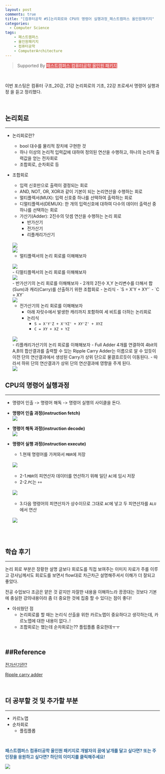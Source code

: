 ```yaml
---
layout: post
comments: true
title: "[컴퓨터공학 #5]논리회로와 CPU의 명령어 실행과정_패스트캠퍼스 올인원패키지"
categories:
  - Computer Science
tags:
    - 패스트캠퍼스
    - 올인원패키지
    - 컴퓨터공학
    - ComputerArchitecture
---
```


> Supported By <span style="background-color : #e16262; color : white; cursor:pointer" onclick="location.href='https://bit.ly/2DEbiVl'">패스트캠퍼스 컴퓨터공학 올인원 패키지</span>

<br>

이번 포스팅은 <span class="hl">컴퓨터 구조_20강, 21강 논리회로의 기초, 22강 프로세서 명령어 실행과정</span> 을 듣고 정리했다.

<br>

## 논리회로
---
- 논리회로란? 
    - bool 대수를 물리적 장치에 구현한 것
    - 하나 이상의 논리적 입력값에 대하여 정의된 연산을 수행하고, 하나의 논리적 출력값을 얻는 전자회로
    - 조합회로, 순차회로 등

- <span class="hl">조합회로</span>
    - 입력 신호만으로 출력이 결정되는 회로
    - AND, NOT, OR, XOR과 같이 기본이 되는 논리연산을 수행하는 회로
    - 멀티플렉서(MUX): 입력 신호중 하나를 선택하여 출력하는 회로
    - 디멀티플렉서(DEMUX): 한 개의 입력신호에 대하여 다수의 데이터 출력선 중 하나를 선택하는 회로
    - 가산기(Adder): 2진수의 덧셈 연산을 수행하는 논리 회로
        - 반가산기
        - 전가산기
        - 리플캐리가산기
    <br>
    <img src="/assets/images/190429/ca1.JPG">
    <br>
    <img src="/assets/images/190429/ca2.JPG">
    <br>

    - 멀티플렉서의 논리 회로를 이해해보자
    <br>
    <img src="/assets/images/190429/ca3.JPG">
    <br>
    - 디멀티플렉서의 논리 회로를 이해해보자
    <br>
    <img src="/assets/images/190429/ca4.JPG">
    <br>
    - 반가산기의 논리 회로를 이해해보자
        - 2개의 2진수 X,Y 논리변수를 더해서 합(Sum)과 캐리(Carry)를 산출하기 위한 조합회로
        - 논리식
            - `S = X'Y + XY'`
            - `C = XY`
    <br>
    <img src="/assets/images/190429/ca5.JPG">
    <br>

    - 전가산기의 논리 회로를 이해해보자
        - 아래 자릿수에서 발생한 캐리까지 포함하여 세 비트를 더하는 논리회로
        - 논리식
            - `S = X'Y'Z + X'YZ' + XY'Z' + XYZ`
            - `C = XY + XZ + YZ`
    <br>
    <img src="/assets/images/190429/ca6.JPG">
    <br>
    - 리플캐리가산기의 논리 회로를 이해해보자
        - Full Adder 4개를 연결하여 4bit의 A,B의 합산결과를 출력할 수 있는 Ripple Carry Adder는 이름으로 알 수 있듯이 이전 단의 연산결과에서 생성된 Carry가 상위 단으로 물결흐르듯이 이동된다.
        - 따라서 하위 단의 연산결과가 상위 단의 연산결과에 영향을 주게 된다.
    <br>
    <img src="/assets/images/190429/ca7.JPG">
    <br>

## CPU의 명령어 실행과정
---

- 명령어 인출 -> 명령어 해독 -> 명령어 실행의 사이클을 돈다.
- **명령어 인출 과정(instruction fetch)**
    <br>
    <img src="/assets/images/190429/ca8.JPG">
    <br>
- **명령어 해독 과정(instruction decode)**
    <br>
    <img src="/assets/images/190429/ca9.JPG">
    <br>
- **명령어 실행 과정(instruction execute)**
    - 1.현재 명령어를 가져와서 `MBR`에 저장
    <br>
    <img src="/assets/images/190429/ca10.JPG">
    <br>

    <br>

    - 2-1.`MBR`의 피연산자 데이터를 연산하기 위해 일단 `AC`에 임시 저장
    - 2-2.`PC`는 `++`
    <br>
    <img src="/assets/images/190429/ca11.JPG">
    <br>
 
    <br>
    
    - 3.다음 명령어의 피연산자가 상수이므로 그대로 `AC`에 넣고 두 피연산자를 `ALU`에서 연산
    <br>
    <img src="/assets/images/190429/ca12.JPG">    
    
<br>
    
<br>

## 학습 후기
---

논리 회로 부분은 장황한 설명 글보다 회로도를 직접 보여주는 이미지 자료가 주를 이루고 강사님께서도 회로도를 보면서 flow대로 차근차근 설명해주셔서 이해가 더 잘되고 좋았다.

전공 수업보다 조금은 얕은 것 같지만 자잘한 내용을 이해하느라 끙끙대는 것보다 기본에 충실한 강의내용이라 좀 더 중요한 것에 집중 할 수 있다는 점이 좋다!

- 아쉬웠던 점
    - 논리회로를 할 때는 논리식 산출을 위한 카르노맵이 중요하다고 생각하는데, 카르노맵에 대한 내용이 없다..!
    - 조합회로는 했는데 순차회로는?? 플립플롭 중요한데ㅜㅜ
  
<br>

##Reference
---
<a href="http://blog.naver.com/PostView.nhn?blogId=asd7979&logNo=30108683862">전가산기란?</a>

<a href="https://znz5.tistory.com/2">Ripple carry adder</a>

<br>

## 더 공부할 것 및 추가할 부분
---
- 카르노맵
- 순차회로
    - 플립플롭

<br>

<span style="color:#2d6594; font-weight: bold;text-align: justify; ">패스트캠퍼스 컴퓨터공학 올인원 패키지로 개발자의 꿈에 날개를 달고 싶다면? 또는 주인장을 응원하고 싶다면? 하단의 이미지를 클릭해주세요!</span>
<br>

<img src="/assets/images/190401/link.JPG" onclick="javascript:newin=window.open('about:blank'); newin.location.href='https://bit.ly/2DEbiVl';" style="cursor:pointer;">

<br>

<br>